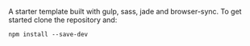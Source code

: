 A starter template built with gulp, sass, jade and browser-sync. To get started clone the repository and: 

~~~
npm install --save-dev